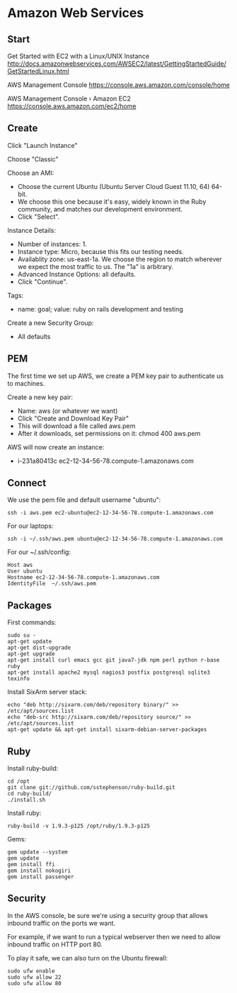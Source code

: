 # Amazon Web Services


## Start

Get Started with EC2 with a Linux/UNIX Instance
http://docs.amazonwebservices.com/AWSEC2/latest/GettingStartedGuide/GetStartedLinux.html

AWS Management Console
https://console.aws.amazon.com/console/home

AWS Management Console › Amazon EC2
https://console.aws.amazon.com/ec2/home


## Create

Click "Launch Instance"

Choose "Classic"

Choose an AMI:

  * Choose the current Ubuntu (Ubuntu Server Cloud Guest 11.10, 64) 64-bit. 
  * We choose this one because it's easy, widely known in the Ruby community, and matches our development environment. 
  * Click "Select".

Instance Details:

  * Number of instances: 1.
  * Instance type: Micro, because this fits our testing needs.
  * Availablity zone: us-east-1a. We choose the region to match wherever we expect the most traffic to us. The "1a" is arbitrary.
  * Advanced Instance Options: all defaults.
  * Click "Continue".

Tags:

  * name: goal; value: ruby on rails development and testing

Create a new Security Group:

  * All defaults


## PEM

The first time we set up AWS, we create a PEM key pair to authenticate us to machines.

Create a new key pair:

  * Name: aws (or whatever we want)
  * Click "Create and Download Key Pair"
  * This will download a file called aws.pem
  * After it downloads, set permissions on it: chmod 400 aws.pem


AWS will now create an instance:

  * i-231a80413c ec2-12-34-56-78.compute-1.amazonaws.com


## Connect


We use the pem file and default username "ubuntu":

    ssh -i aws.pem ec2-ubuntu@ec2-12-34-56-78.compute-1.amazonaws.com

For our laptops:

    ssh -i ~/.ssh/aws.pem ubuntu@ec2-12-34-56-78.compute-1.amazonaws.com

For our ~/.ssh/config:

    Host aws
    User ubuntu
    Hostname ec2-12-34-56-78.compute-1.amazonaws.com
    IdentityFile  ~/.ssh/aws.pem


## Packages

First commands:

    sudo su -
    apt-get update
    apt-get dist-upgrade
    apt-get upgrade
    apt-get install curl emacs gcc git java7-jdk npm perl python r-base ruby
    apt-get install apache2 mysql nagios3 postfix postgresql sqlite3 texinfo

Install SixArm server stack:

    echo "deb http://sixarm.com/deb/repository binary/" >> /etc/apt/sources.list
    echo "deb-src http://sixarm.com/deb/repository source/" >> /etc/apt/sources.list
    apt-get update && apt-get install sixarm-debian-server-packages


## Ruby

Install ruby-build:

    cd /opt
    git clone git://github.com/sstephenson/ruby-build.git
    cd ruby-build/
    ./install.sh 

Install ruby:

    ruby-build -v 1.9.3-p125 /opt/ruby/1.9.3-p125

Gems:

    gem update --system
    gem update
    gem install ffi
    gem install nokogiri
    gem install passenger


## Security

In the AWS console, be sure we're using a security group that allows inbound traffic on the ports we want. 

For example, if we want to run a typical webserver then we need to allow inbound traffic on HTTP port 80.

To play it safe, we can also turn on the Ubuntu firewall:

    sudo ufw enable
    sudo ufw allow 22
    sudo ufw allow 80
